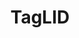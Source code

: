 ---
layout: page
title: TagLID
description: A word level Language Identification (LID) tool for Tagalog-English (Taglish) text.
img:
importance: 1
category: student
related_publications: true
---